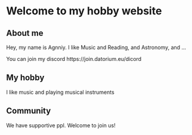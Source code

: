 <!DOCTYPE html>
<html>
<body>

<h1>Welcome to my hobby website</h1>
  <h2>About me</h2>
  <p>Hey, my name is Agnniy. I like Music and Reading, and Astronomy, and ...</p>
  <p>You can join my discord https://join.datorium.eu/dicord</p>
  
  <h2>My hobby</h2>
  <p>I like music and playing musical instruments</p>
  
  <h2>Community</h2>  
  <p>We have supportive ppl. Welcome to join us!</p>

</body>
</html>
